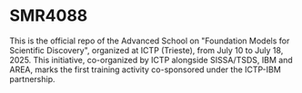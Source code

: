 # SMR4088
This is the official repo of the Advanced School on "Foundation Models for Scientific Discovery", organized at ICTP (Trieste), from July 10 to July 18, 2025. This initiative, co-organized by ICTP alongside SISSA/TSDS, IBM and AREA, marks the first training activity co-sponsored under the ICTP-IBM partnership.
